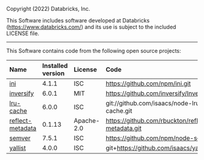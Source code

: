 Copyright (2022) Databricks, Inc.

This Software includes software developed at Databricks (https://www.databricks.com/) and its use is subject to the included LICENSE file.

---

This Software contains code from the following open source projects:

| Name                                                               | Installed version | License    | Code                                             |
| :----------------------------------------------------------------- | :---------------- | :--------- | :----------------------------------------------- |
| [ini](https://www.npmjs.com/package/ini)                           | 4.1.1             | ISC        | https://github.com/npm/ini.git                   |
| [inversify](https://www.npmjs.com/package/inversify)               | 6.0.1             | MIT        | https://github.com/inversify/InversifyJS.git     |
| [lru-cache](https://www.npmjs.com/package/lru-cache)               | 6.0.0             | ISC        | git://github.com/isaacs/node-lru-cache.git       |
| [reflect-metadata](https://www.npmjs.com/package/reflect-metadata) | 0.1.13            | Apache-2.0 | https://github.com/rbuckton/reflect-metadata.git |
| [semver](https://www.npmjs.com/package/semver)                     | 7.5.1             | ISC        | https://github.com/npm/node-semver.git           |
| [yallist](https://www.npmjs.com/package/yallist)                   | 4.0.0             | ISC        | git+https://github.com/isaacs/yallist.git        |
